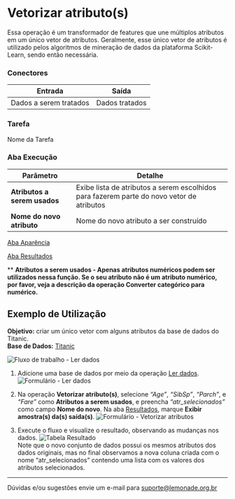 # Vetorizar atributo(s)

Essa operação é um transformador de features que une múltiplos atributos em um único vetor de atributos. Geralmente, esse único vetor de atributos é utilizado pelos algoritmos de mineração de dados da plataforma Scikit-Learn, sendo então necessária.


### Conectores
| Entrada | Saída |
| --- | --- |
| Dados a serem tratados | Dados tratados |

### Tarefa
Nome da Tarefa

### Aba Execução
| Parâmetro | Detalhe |
| --- | --- |
| **Atributos a serem usados** | Exibe lista de atributos a serem escolhidos para fazerem parte do novo vetor de atributos |
| **Nome do novo atributo** | Nome do novo atributo a ser construído |

[Aba Aparência][1]

[Aba Resultados][2] 

\*\* **Atributos a serem usados - Apenas atributos numéricos podem ser utilizados nessa função. Se o seu atributo não é um atributo numérico, por favor, veja a descrição da operação Converter categórico para numérico.**

## Exemplo de Utilização
**Objetivo:** criar um único vetor com alguns atributos da base de dados do Titanic.\
**Base de Dados:** [Titanic][3]

![Fluxo de trabalho - Ler dados](/img/spark/pre-processamento-de-dados/representacao-de-atributos-vetorizar-atributos/image3.png)

1. Adicione uma base de dados por meio da operação [Ler dados][4].
![Formulário - Ler dados](/img/spark/pre-processamento-de-dados/representacao-de-atributos-vetorizar-atributos/image4.png)

2. Na operação **Vetorizar atributo(s)**, selecione *“Age”*, *“SibSp”*, *“Parch”*, e *“Fare”* como **Atributos a serem usados**, e preencha *“atr_selecionados”* como campo **Nome do novo**. Na aba [Resultados][2], marque **Exibir amostra(s) da(s) saída(s)**.
![Formulário - Vetorizar atributos](/img/spark/pre-processamento-de-dados/representacao-de-atributos-vetorizar-atributos/image2.png)

3. Execute o fluxo e visualize o resultado, observando as mudanças nos dados.
![Tabela Resultado](/img/spark/pre-processamento-de-dados/representacao-de-atributos-vetorizar-atributos/image1.png)\
Note que o novo conjunto de dados possui os mesmos atributos dos dados originais, mas no final observamos a nova coluna criada com o nome “atr_selecionados” contendo uma lista com os valores dos atributos selecionados.

---
Dúvidas e/ou sugestões envie um e-mail para suporte@lemonade.org.br

[1]: /pt-br/spark/documentacao-geral/aba-aparencia.html
[2]: /pt-br/spark/documentacao-geral/aba-resultados.html
[3]: /pt-br/spark/base-de-dados/#titanic
[4]: /pt-br/spark/entrada-e-saida/ler-dados.html